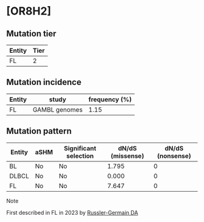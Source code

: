 # [OR8H2]

## Mutation tier

|Entity|Tier|
|------|----|
|FL    |2   |

## Mutation incidence

|Entity|study        |frequency (%)|
|------|-------------|-------------|
|FL    |GAMBL genomes|1.15         |

## Mutation pattern

|Entity|aSHM|Significant selection|dN/dS (missense)|dN/dS (nonsense)|
|------|----|---------------------|----------------|----------------|
|BL    |No  |No                   |1.795           |0               |
|DLBCL |No  |No                   |0.000           |0               |
|FL    |No  |No                   |7.647           |0               |


> [!NOTE]
> First described in FL in 2023 by [Russler-Germain DA](https://pubmed.ncbi.nlm.nih.gov/37493986)
